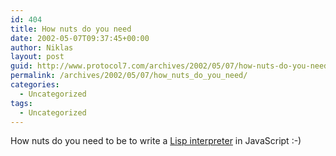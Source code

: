 ```yaml
---
id: 404
title: How nuts do you need
date: 2002-05-07T09:37:45+00:00
author: Niklas
layout: post
guid: http://www.protocol7.com/archives/2002/05/07/how-nuts-do-you-need/
permalink: /archives/2002/05/07/how_nuts_do_you_need/
categories:
  - Uncategorized
tags:
  - Uncategorized
---
```

<div class='microid-6fa5c116ea71b355dbd70290939ff6ec55588000'>
  <p>
    How nuts do you need to be to write a <a href="http://ganley.org/software/jslisp.html">Lisp interpreter</a> in JavaScript :-)
  </p>
</div>